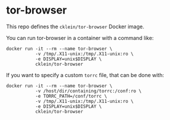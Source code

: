 # tor-browser

This repo defines the `cklein/tor-browser` Docker image.

You can run tor-browser in a container with a command like:

```
docker run -it --rm --name tor-browser \
           -v /tmp/.X11-unix:/tmp/.X11-unix:ro \
           -e DISPLAY=unix$DISPLAY \
           cklein/tor-browser
```

If you want to specify a custom `torrc` file, that can be done with:
```
docker run -it --rm --name tor-browser \
           -v /host/dir/containing/torrc:/conf:ro \
           -e TORRC_PATH=/conf/torrc \
           -v /tmp/.X11-unix:/tmp/.X11-unix:ro \
           -e DISPLAY=unix$DISPLAY \
           cklein/tor-browser
```
